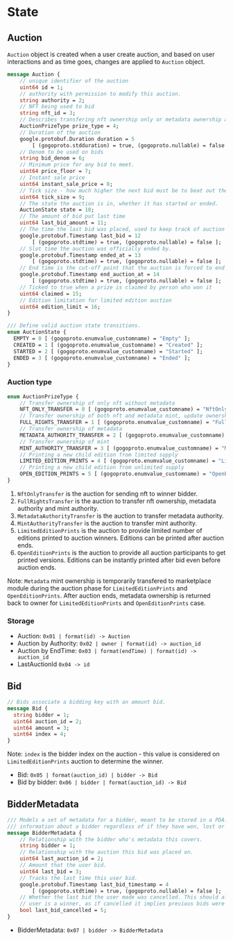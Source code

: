 # State

## Auction

`Auction` object is created when a user create auction, and based on user interactions and as time goes, changes are applied to `Auction` object.

```protobuf
message Auction {
    // unique identifier of the auction
    uint64 id = 1;
    // authority with permission to modify this auction.
    string authority = 2;
    // NFT being used to bid
    string nft_id = 3;
    // Describes transfering nft ownership only or metadata ownership as well
    AuctionPrizeType prize_type = 4;
    // Duration of the auction
    google.protobuf.Duration duration = 5
        [ (gogoproto.stdduration) = true, (gogoproto.nullable) = false ];
    // Denom to be used on bids
    string bid_denom = 6;
    // Minimum price for any bid to meet.
    uint64 price_floor = 7;
    // Instant sale price
    uint64 instant_sale_price = 8;
    // Tick size - how much higher the next bid must be to beat out the previous bid.
    uint64 tick_size = 9;
    // The state the auction is in, whether it has started or ended.
    AuctionState state = 10;
    // The amount of bid put last time
    uint64 last_bid_amount = 11;
    // The time the last bid was placed, used to keep track of auction timing.
    google.protobuf.Timestamp last_bid = 12
        [ (gogoproto.stdtime) = true, (gogoproto.nullable) = false ];
    // Slot time the auction was officially ended by.
    google.protobuf.Timestamp ended_at = 13
        [ (gogoproto.stdtime) = true, (gogoproto.nullable) = false ];
    // End time is the cut-off point that the auction is forced to end by.
    google.protobuf.Timestamp end_auction_at = 14
        [ (gogoproto.stdtime) = true, (gogoproto.nullable) = false ];
    // Ticked to true when a prize is claimed by person who won it
    uint64 claimed = 15;
    // Edition limitation for limited edition auction
    uint64 edition_limit = 16;
}

/// Define valid auction state transitions.
enum AuctionState {
  EMPTY = 0 [ (gogoproto.enumvalue_customname) = "Empty" ];
  CREATED = 1 [ (gogoproto.enumvalue_customname) = "Created" ];
  STARTED = 2 [ (gogoproto.enumvalue_customname) = "Started" ];
  ENDED = 3 [ (gogoproto.enumvalue_customname) = "Ended" ];
}
```

### Auction type

```protobuf
enum AuctionPrizeType {
    // Transfer ownership of only nft without metadata
    NFT_ONLY_TRANSFER = 0 [ (gogoproto.enumvalue_customname) = "NftOnlyTransfer" ];
    // Transfer ownership of both nft and metadata mint, update ownership
    FULL_RIGHTS_TRANSFER = 1 [ (gogoproto.enumvalue_customname) = "FullRightsTransfer" ];
    // Transfer ownership of metadata
    METADATA_AUTHORITY_TRANSFER = 2 [ (gogoproto.enumvalue_customname) = "MetadataAuthorityTransfer" ];
    // Transfer ownership of mint
    MINT_AUTHORITY_TRANSFER = 3 [ (gogoproto.enumvalue_customname) = "MintAuthorityTransfer" ];
    // Printing a new child edition from limited supply
    LIMITED_EDITION_PRINTS = 4 [ (gogoproto.enumvalue_customname) = "LimitedEditionPrints" ];
    // Printing a new child edition from unlimited supply
    OPEN_EDITION_PRINTS = 5 [ (gogoproto.enumvalue_customname) = "OpenEditionPrints" ];
}
```

1. `NftOnlyTransfer` is the auction for sending nft to winner bidder.
2. `FullRightsTransfer` is the auction to transfer nft ownership, metadata authority and mint authority.
3. `MetadataAuthorityTransfer` is the auction to transfer metadata authority.
4. `MintAuthorityTransfer` is the auction to transfer mint authority.
5. `LimitedEditionPrints` is the auction to provide limited number of editions printed to auction winners. Editions can be printed after auction ends.
6. `OpenEditionPrints` is the auction to provide all auction participants to get printed versions. Editions can be instantly printed after bid even before auction ends.

Note: `Metadata` mint ownership is temporarily transfered to marketplace module during the auction phase for `LimitedEditionPrints` and `OpenEditionPrints`. After auction ends, metadata ownership is returned back to owner for `LimitedEditionPrints` and `OpenEditionPrints` case.

### Storage

- Auction: `0x01 | format(id) -> Auction`
- Auction by Authority: `0x02 | owner | format(id) -> auction_id`
- Auction by EndTime: `0x03 | format(endTime) | format(id) -> auction_id`
- LastAuctionId `0x04 -> id`

## Bid

```protobuf
// Bids associate a bidding key with an amount bid.
message Bid {
  string bidder = 1;
  uint64 auction_id = 2;
  uint64 amount = 3;
  uint64 index = 4;
}
```

Note: `index` is the bidder index on the auction - this value is considered on `LimitedEditionPrints` auction to determine the winner.

- Bid: `0x05 | format(auction_id) | bidder -> Bid`
- Bid by bidder: `0x06 | bidder | format(auction_id) -> Bid`

## BidderMetadata

```protobuf
/// Models a set of metadata for a bidder, meant to be stored in a PDA. This allows looking up
/// information about a bidder regardless of if they have won, lost or cancelled.
message BidderMetadata {
    // Relationship with the bidder who's metadata this covers.
    string bidder = 1;
    // Relationship with the auction this bid was placed on.
    uint64 last_auction_id = 2;
    // Amount that the user bid.
    uint64 last_bid = 3;
    // Tracks the last time this user bid.
    google.protobuf.Timestamp last_bid_timestamp = 4
        [ (gogoproto.stdtime) = true, (gogoproto.nullable) = false ];
    // Whether the last bid the user made was cancelled. This should also be enough to know if the
    // user is a winner, as if cancelled it implies previous bids were also cancelled.
    bool last_bid_cancelled = 5;
}
```

- BidderMetadata: `0x07 | bidder -> BidderMetadata`
